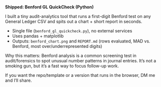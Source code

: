 **Shipped: Benford GL QuickCheck (Python)**

I built a tiny audit-analytics tool that runs a first-digit Benford test on any General Ledger CSV and spits out a chart + short report in seconds.

- Single file (`benford_gl_quickcheck.py`), no external services
- Uses pandas + matplotlib
- Outputs: `benford_chart.png` and `REPORT.md` (rows evaluated, MAD vs. Benford, most over/underrepresented digits)

Why this matters: Benford analysis is a common screening test in audit/forensics to spot unusual number patterns in journal entries. It’s not a smoking gun, but it’s a fast way to focus follow-up work.

If you want the repo/template or a version that runs in the browser, DM me and I’ll share.
